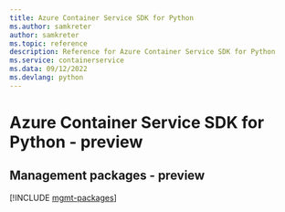 ```yaml
---
title: Azure Container Service SDK for Python
ms.author: samkreter
author: samkreter
ms.topic: reference
description: Reference for Azure Container Service SDK for Python
ms.service: containerservice
ms.data: 09/12/2022
ms.devlang: python
---
```

# Azure Container Service SDK for Python - preview

## Management packages - preview
[!INCLUDE [mgmt-packages](container-service-mgmt-index.md)]
